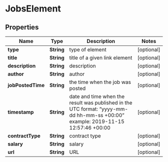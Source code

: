 

# JobsElement


## Properties

| Name | Type | Description | Notes |
|------------ | ------------- | ------------- | -------------|
|**type** | **String** | type of element |  [optional] |
|**title** | **String** | title of a given link element |  [optional] |
|**description** | **String** | description |  [optional] |
|**author** | **String** | author |  [optional] |
|**jobPostedTime** | **String** | the time when the job was posted |  [optional] |
|**timestamp** | **String** | date and time when the result was published in the UTC format: “yyyy-mm-dd hh-mm-ss +00:00” example: 2019-11-15 12:57:46 +00:00 |  [optional] |
|**contractType** | **String** | contract type |  [optional] |
|**salary** | **String** | salary |  [optional] |
|**url** | **String** | URL |  [optional] |



